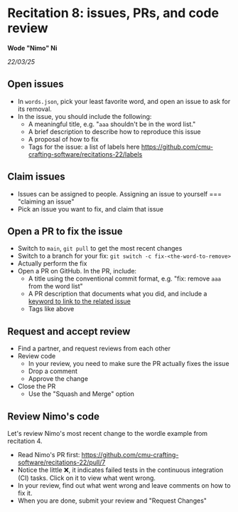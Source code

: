 # Recitation 8: issues, PRs, and code review 

__Wode "Nimo" Ni__

_22/03/25_


## Open issues

* In `words.json`, pick your least favorite word, and open an issue to ask for its removal.
* In the issue, you should include the following:
  * A meaningful title, e.g. "`aaa` shouldn't be in the word list."
  * A brief description to describe how to reproduce this issue
  * A proposal of how to fix
  * Tags for the issue: a list of labels here <https://github.com/cmu-crafting-software/recitations-22/labels>

## Claim issues

* Issues can be assigned to people. Assigning an issue to yourself === "claiming an issue"
* Pick an issue you want to fix, and claim that issue

## Open a PR to fix the issue

* Switch to `main`, `git pull` to get the most recent changes
* Switch to a branch for your fix: `git switch -c fix-<the-word-to-remove>`
* Actually perform the fix
* Open a PR on GitHub. In the PR, include:
  * A title using the conventional commit format, e.g. "fix: remove `aaa` from the word list"
  * A PR description that documents what you did, and include a [keyword to link to the related issue](https://docs.github.com/en/issues/tracking-your-work-with-issues/linking-a-pull-request-to-an-issue#linking-a-pull-request-to-an-issue-using-a-keyword)
  * Tags like above

## Request and accept review

* Find a partner, and request reviews from each other
* Review code
  * In your review, you need to make sure the PR actually fixes the issue
  * Drop a comment
  * Approve the change
* Close the PR
  * Use the "Squash and Merge" option


## Review Nimo's code

Let's review Nimo's most recent change to the wordle example from recitation 4.

* Read Nimo's PR first: <https://github.com/cmu-crafting-software/recitations-22/pull/7>
* Notice the little ❌, it indicates failed tests in the continuous integration (CI) tasks. Click on it to view what went wrong.
* In your review, find out what went wrong and leave comments on how to fix it. 
* When you are done, submit your review and "Request Changes"

